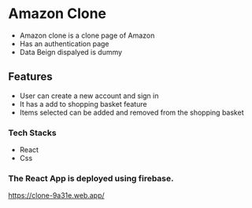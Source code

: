 # Amazon Clone
 - Amazon clone is a clone page of Amazon 
 - Has an authentication page
 - Data Beign dispalyed is dummy

## Features
   - User can create a new account and sign in
   - It has a add to shopping basket feature
   - Items selected can be added and removed
      from the shopping basket

### Tech Stacks

- React
- Css
 
 ### The React App is deployed using firebase.
 https://clone-9a31e.web.app/

